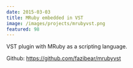 ```yaml
---
date: 2015-03-03
title: MRuby embedded in VST
image: /images/projects/mrubyvst.png
featured: 98
---
```


VST plugin with MRuby as a scripting language.

<!--more-->

Github: https://github.com/fazibear/mrubyvst
